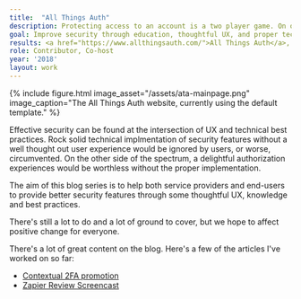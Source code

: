 ```yaml
---
title:  "All Things Auth"
description: Protecting access to an account is a two player game. On one hand, service providers need to use the right tools and techniques. On the other hand, end-users need to have a certain level of awareness about those tools, proper security hygiene, and red flags to look out for. This project aims to help both sides to improve security overall. 
goal: Improve security through education, thoughtful UX, and proper technical implementation. 
results: <a href="https://www.allthingsauth.com/">All Things Auth</a>, a blog dedicated to improving online security.
role: Contributor, Co-host
year: '2018'
layout: work
---
```


{% include figure.html image_asset="/assets/ata-mainpage.png" image_caption="The All Things Auth website, currently using the default template." %}

Effective security can be found at the intersection of UX and technical best practices. Rock solid technical implmentation of security features without a well thought out user experience would be ignored by users, or worse, circumvented. On the other side of the spectrum, a delightful authorization experiences would be worthless without the proper implementation. 

The aim of this blog series is to help both service providers and end-users to provide better security features through some thoughtful UX, knowledge and best practices. 

There's still a lot to do and a lot of ground to cover, but we hope to affect positive change for everyone.

There's a lot of great content on the blog. Here's a few of the articles I've worked on so far:

* [Contextual 2FA promotion](https://www.allthingsauth.com/2018/03/01/the-big-idea-for-zapier-contextual-2fa-promotion/)
* [Zapier Review Screencast](https://www.allthingsauth.com/2018/03/01/zapier/) 